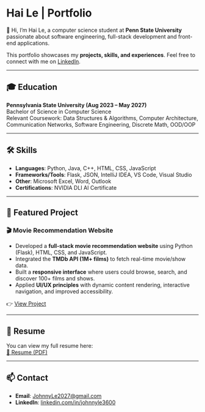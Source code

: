 # Hai Le | Portfolio

👋 Hi, I’m Hai Le, a computer science student at **Penn State University** passionate about software engineering, full-stack development and front-end applications.  

This portfolio showcases my **projects, skills, and experiences**. Feel free to connect with me on [LinkedIn](https://www.linkedin.com/in/johnnyle3600).  

---

## 🎓 Education
**Pennsylvania State University (Aug 2023 – May 2027)**  
Bachelor of Science in Computer Science  
Relevant Coursework: Data Structures & Algorithms, Computer Architecture, Communication Networks, Software Engineering, Discrete Math, OOD/OOP

---

## 🛠️ Skills
- **Languages**: Python, Java, C++, HTML, CSS, JavaScript  
- **Frameworks/Tools**: Flask, JSON, IntelliJ IDEA, VS Code, Visual Studio  
- **Other**: Microsoft Excel, Word, Outlook  
- **Certifications**: NVIDIA DLI AI Certificate  

---

## 🚀 Featured Project

### 🎬 Movie Recommendation Website
- Developed a **full-stack movie recommendation website** using Python (Flask), HTML, CSS, and JavaScript.  
- Integrated the **TMDb API (1M+ films)** to fetch real-time movie/show data.  
- Built a **responsive interface** where users could browse, search, and discover 100+ films and shows.  
- Applied **UI/UX principles** with dynamic content rendering, interactive navigation, and improved accessibility.  

👉 [View Project](./movie-project/Project_README.md)  

---

## 📜 Resume
You can view my full resume here:  
[📄 Resume (PDF)](Resume.pdf)

---

## 📫 Contact
- **Email**: JohnnyLe2027@gmail.com  
- **LinkedIn**: [linkedin.com/in/johnnyle3600](https://www.linkedin.com/in/johnnyle3600)  
